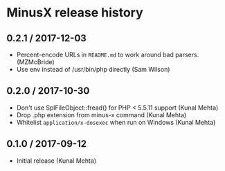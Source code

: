 # MinusX release history #

## 0.2.1 / 2017-12-03 ##
* Percent-encode URLs in `README.md` to work around bad parsers. (MZMcBride)
* Use env instead of /usr/bin/php directly (Sam Wilson)

## 0.2.0 / 2017-10-30 ##
* Don't use SplFileObject::fread() for PHP < 5.5.11 support (Kunal Mehta)
* Drop .php extension from minus-x command (Kunal Mehta)
* Whitelist `application/x-dosexec` when run on Windows (Kunal Mehta)

## 0.1.0 / 2017-09-12 ##

* Initial release (Kunal Mehta)
